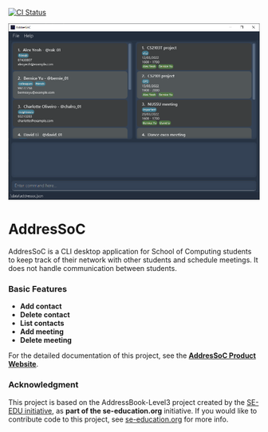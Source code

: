[![CI Status](https://github.com/AY2122S2-CS2103T-W12-3/tp/actions/workflows/gradle.yml/badge.svg)](https://github.com/AY2122S2-CS2103T-W12-3/tp/actions/workflows/gradle.yml)

![Ui](docs/images/Ui.png)

# AddresSoC

AddresSoC is a CLI desktop application for School of Computing students to keep track of their network with other students and schedule meetings. It does not handle communication between students.

### Basic Features

  * **Add contact**
  * **Delete contact**
  * **List contacts**
  * **Add meeting**
  * **Delete meeting**

For the detailed documentation of this project, see the **[AddresSoC Product Website](https://ay2122s2-cs2103t-w12-3.github.io/tp/)**.

### Acknowledgment

This project is based on the AddressBook-Level3 project created by the [SE-EDU initiative](https://se-education.org),
as **part of the se-education.org** initiative.
If you would like to contribute code to this project, see [se-education.org](https://se-education.org#https://se-education.org/#contributing) for more info.
